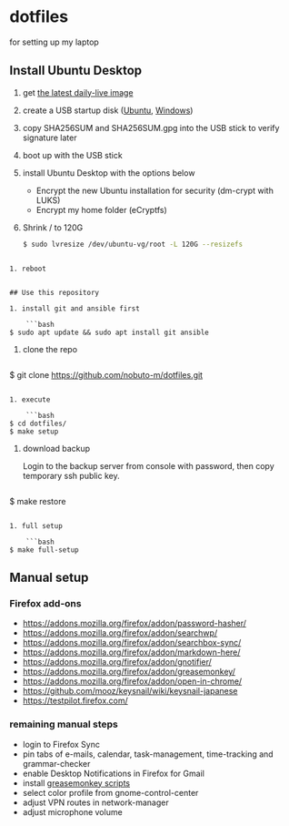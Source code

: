 dotfiles
========

for setting up my laptop

## Install Ubuntu Desktop

1. get [the latest daily-live image](http://cdimage.ubuntu.com/daily-live/current/)

1. create a USB startup disk ([Ubuntu](http://www.ubuntu.com/download/desktop/create-a-usb-stick-on-ubuntu), [Windows](http://www.ubuntu.com/download/desktop/create-a-usb-stick-on-windows))

1. copy SHA256SUM and SHA256SUM.gpg into the USB stick to verify signature later 

1. boot up with the USB stick

1. install Ubuntu Desktop with the options below
   * Encrypt the new Ubuntu installation for security (dm-crypt with LUKS)
   * Encrypt my home folder (eCryptfs)

1. Shrink / to 120G

    ```bash
    $ sudo lvresize /dev/ubuntu-vg/root -L 120G --resizefs
```

1. reboot


## Use this repository

1. install git and ansible first

    ```bash
$ sudo apt update && sudo apt install git ansible
```

1. clone the repo

    ```bash
$ git clone https://github.com/nobuto-m/dotfiles.git
```

1. execute

    ```bash
$ cd dotfiles/
$ make setup
```

1. download backup

   Login to the backup server from console with password, then copy temporary ssh public key.

    ```bash
$ make restore
```

1. full setup

    ```bash
$ make full-setup
```

## Manual setup

### Firefox add-ons

* https://addons.mozilla.org/firefox/addon/password-hasher/
* https://addons.mozilla.org/firefox/addon/searchwp/
* https://addons.mozilla.org/firefox/addon/searchbox-sync/
* https://addons.mozilla.org/firefox/addon/markdown-here/
* https://addons.mozilla.org/firefox/addon/gnotifier/
* https://addons.mozilla.org/firefox/addon/greasemonkey/
* https://addons.mozilla.org/firefox/addon/open-in-chrome/
* https://github.com/mooz/keysnail/wiki/keysnail-japanese
* https://testpilot.firefox.com/

### remaining manual steps

* login to Firefox Sync
* pin tabs of e-mails, calendar, task-management, time-tracking and grammar-checker
* enable Desktop Notifications in Firefox for Gmail
* install [greasemonkey scripts](https://github.com/nobuto-m/greasemonkey-scripts)
* select color profile from gnome-control-center
* adjust VPN routes in network-manager
* adjust microphone volume
